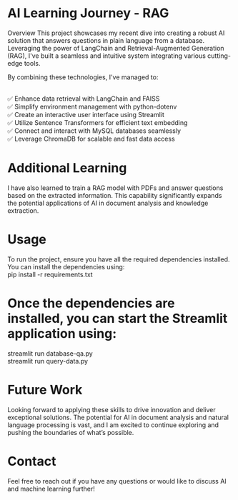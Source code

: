 # AI Learning Journey - RAG
Overview
This project showcases my recent dive into creating a robust AI solution that answers questions in plain language from a database. Leveraging the power of LangChain and Retrieval-Augmented Generation (RAG), I've built a seamless and intuitive system integrating various cutting-edge tools.

By combining these technologies, I've managed to:

<br />✅ Enhance data retrieval with LangChain and FAISS
<br />✅ Simplify environment management with python-dotenv
<br />✅ Create an interactive user interface using Streamlit
<br />✅ Utilize Sentence Transformers for efficient text embedding
<br />✅ Connect and interact with MySQL databases seamlessly
<br />✅ Leverage ChromaDB for scalable and fast data access


# Additional Learning
I have also learned to train a RAG model with PDFs and answer questions based on the extracted information. This capability significantly expands the potential applications of AI in document analysis and knowledge extraction.

# Usage
To run the project, ensure you have all the required dependencies installed. <br />
You can install the dependencies using:<br />
pip install -r requirements.txt

# Once the dependencies are installed, you can start the Streamlit application using:<br />
streamlit run database-qa.py<br />
streamlit run query-data.py<br />

# Future Work
Looking forward to applying these skills to drive innovation and deliver exceptional solutions. The potential for AI in document analysis and natural language processing is vast, and I am excited to continue exploring and pushing the boundaries of what’s possible.

# Contact
Feel free to reach out if you have any questions or would like to discuss AI and machine learning further!
